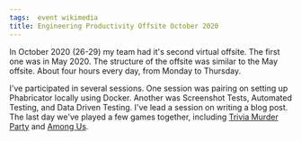 ```yaml
---
tags:  event wikimedia
title: Engineering Productivity Offsite October 2020
---
```

In October 2020 (26-29) my team had it's second virtual offsite. The first one was in May 2020. The structure of the offsite was similar to the May offsite. About four hours every day, from Monday to Thursday.

I've participated in several sessions. One session was pairing on setting up Phabricator locally using Docker. Another was Screenshot Tests, Automated Testing, and Data Driven Testing. I've lead a session on writing a blog post. The last day we've played a few games together, including [Trivia Murder Party](https://www.jackboxgames.com/trivia-murder-party/) and [Among Us](https://en.wikipedia.org/wiki/Among_Us).
